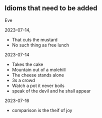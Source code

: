 ## Idioms that need to be added

Eve

2023-07-14,

- That cuts the mustard
- No such thing as free lunch

2023-07-14

- Takes the cake
- Mountain out of a molehill
- The cheese stands alone
- 3s a crowd
- Watch a pot it never boils
- speak of the devil and he shall appear

2023-07-16

- comparison is the theif of joy
